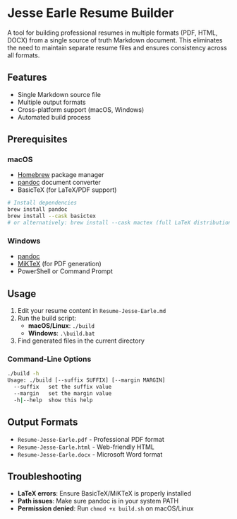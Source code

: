 # Jesse Earle Resume Builder

A tool for building professional resumes in multiple formats (PDF, HTML, DOCX) from a single source of truth Markdown document. This eliminates the need to maintain separate resume files and ensures consistency across all formats.

## Features

- Single Markdown source file
- Multiple output formats
- Cross-platform support (macOS, Windows)
- Automated build process

## Prerequisites

### macOS

- [Homebrew](https://brew.sh/) package manager
- [pandoc](https://pandoc.org/) document converter
- BasicTeX (for LaTeX/PDF support)

```bash
# Install dependencies
brew install pandoc
brew install --cask basictex
# or alternatively: brew install --cask mactex (full LaTeX distribution)
```

### Windows

- [pandoc](https://pandoc.org/installing.html#windows)
- [MiKTeX](https://miktex.org/) (for PDF generation)
- PowerShell or Command Prompt

## Usage

1. Edit your resume content in `Resume-Jesse-Earle.md`
2. Run the build script:
   - **macOS/Linux**: `./build`
   - **Windows**: `.\build.bat`
3. Find generated files in the current directory

### Command-Line Options

```bash
./build -h
Usage: ./build [--suffix SUFFIX] [--margin MARGIN]
  --suffix   set the suffix value
  --margin   set the margin value
  -h|--help  show this help
```

## Output Formats

- `Resume-Jesse-Earle.pdf` - Professional PDF format
- `Resume-Jesse-Earle.html` - Web-friendly HTML
- `Resume-Jesse-Earle.docx` - Microsoft Word format

## Troubleshooting

- **LaTeX errors**: Ensure BasicTeX/MiKTeX is properly installed
- **Path issues**: Make sure pandoc is in your system PATH
- **Permission denied**: Run `chmod +x build.sh` on macOS/Linux
